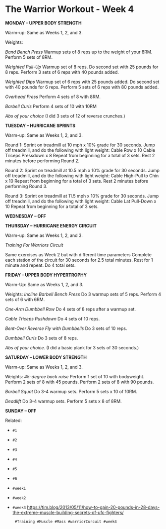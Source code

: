 # The Warrior Workout - Week 4

**MONDAY – UPPER BODY STRENGTH**

Warm-up:
Same as Weeks 1, 2, and 3.

Weights:

*Band Bench Press*
Warmup sets of 8 reps up to the weight of your 8RM.
Perform 5 sets of 8RM.

*Weighted Pull-Up*
Warmup set of 8 reps.
Do second set with 25 pounds for 8 reps.
Perform 3 sets of 6 reps with 40 pounds added.

*Weighted Dips*
Warmup set of 6 reps with 25 pounds added.
Do second set with 40 pounds for 6 reps.
Perform 5 sets of 6 reps with 80 pounds added.

*Overhead Press*
Perform 4 sets of 8 with 8RM.

*Barbell Curls*
Perform 4 sets of 10 with 10RM

*Abs of your choice*
(I did 3 sets of 12 of reverse crunches.)

**TUESDAY – HURRICANE SPRINTS**

Warm-up:
Same as Weeks 1, 2, and 3.

Round 1:
Sprint on treadmill at 10 mph x 10% grade for 30 seconds.
Jump off treadmill, and do the following with light weight:
Cable Row x 10
Cable Triceps Pressdown x 8
Repeat from beginning for a total of 3 sets.
Rest 2 minutes before performing Round 2.

Round 2:
Sprint on treadmill at 10.5 mph x 10% grade for 30 seconds.
Jump off treadmill, and do the following with light weight:
Cable High-Pull to Chin x 10
Repeat from beginning for a total of 3 sets.
Rest 2 minutes before performing Round 3.

Round 3:
Sprint on treadmill at 11.5 mph x 10% grade for 30 seconds.
Jump off treadmill, and do the following with light weight:
Cable Lat Pull-Down x 10
Repeat from beginning for a total of 3 sets.

**WEDNESDAY – OFF**

**THURSDAY – HURRICANE ENERGY CIRCUIT**

Warm-up:
Same as Weeks 1, 2, and 3.

*Training For Warriors Circuit*

Same exercises as Week 2 but with different time parameters  Complete
each station of the circuit for 30 seconds for 2.5 total minutes. Rest
for 1 minute and repeat. Do 4 total sets.

**FRIDAY – UPPER BODY HYPERTROPHY**

Warm-Up:
Same as Weeks 1, 2, and 3.

Weights:
*Incline Barbell Bench Press*
Do 3 warmup sets of 5 reps.
Perform 4 sets of 6 with 6RM.

*One-Arm Dumbbell Row*
Do 4 sets of 8 reps after a warmup set.

*Cable Triceps Pushdown*
Do 4 sets of 10 reps.

*Bent-Over Reverse Fly with Dumbbells*
Do 3 sets of 10 reps.

*Dumbbell Curls*
Do 3 sets of 8 reps.

*Abs of your choice.*
(I did a basic plank for 3 sets of 30 seconds.)

**SATURDAY – LOWER BODY STRENGTH**

Warm-up:
Same as Weeks 1, 2, and 3.

Weights:
*45-degree back raise*
Perform 1 set of 10 with bodyweight.
Perform 2 sets of 8 with 45 pounds.
Perform 2 sets of 8 with 90 pounds.

*Barbell Squat*
Do 3-4 warmup sets.
Perform 5 sets x 10 of 10RM.

*Deadlift*
Do 3-4 warmup sets.
Perform 5 sets x 8 of 8RM.

**SUNDAY – OFF**

Related:
 - `#1`
 - `#2`
 - `#3`
 - `#4`
 - `#5`
 - `#6`
 - `#week1`
 - `#week2`
 - `#week3`
 https://tim.blog/2013/05/11/how-to-gain-20-pounds-in-28-days-the-extreme-muscle-building-secrets-of-ufc-fighters/

        #Training #Muscle #Mass #warriorCurcuit #week4
